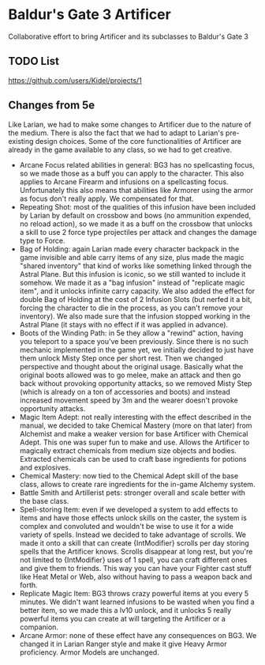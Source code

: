 # Baldur's Gate 3 Artificer
Collaborative effort to bring Artificer and its subclasses to Baldur's Gate 3

## TODO List
https://github.com/users/Kidel/projects/1

## Changes from 5e
Like Larian, we had to make some changes to Artificer due to the nature of the medium. There is also the fact that we had to adapt to Larian's pre-existing design choices.
Some of the core functionalities of Artificer are already in the game available to any class, so we had to get creative. 

- Arcane Focus related abilities in general: BG3 has no spellcasting focus, so we made those as a buff you can apply to the character. This also applies to Arcane Firearm and infusions on a spellcasting focus. Unfortunately this also means that abilities like Armorer using the armor as focus don't really apply. We compensated for that.  
- Repeating Shot: most of the qualities of this infusion have been included by Larian by default on crossbow and bows (no ammunition expended, no reload action), so we made it as a buff on the crossbow that unlocks a skill to use 2 force type projectiles per attack and changes the damage type to Force.
- Bag of Holding: again Larian made every character backpack in the game invisible and able carry items of any size, plus made the magic "shared inventory" that kind of works like something linked through the Astral Plane. But this infusion is iconic, so we still wanted to include it somehow. We made it as a "bag infusion" instead of "replicate magic item", and it unlocks infinite carry capacity. We also added the effect for double Bag of Holding at the cost of 2 Infusion Slots (but nerfed it a bit, forcing the character to die in the process, as you can't remove your inventory). We also made sure that the infusion stopped working in the Astral Plane (it stays with no effect if it was applied in advance).
- Boots of the Winding Path: in 5e they allow a "rewind" action, having you teleport to a space you've been previously. Since there is no such mechanic implemented in the game yet, we initially decided to just have them unlock Misty Step once per short rest. Then we changed perspective and thought about the original usage. Basically what the original boots allowed was to go melee, make an attack and then go back without provoking opportunity attacks, so we removed Misty Step (which is already on a ton of accessories and boots) and instead increased movement speed by 3m and the wearer doesn't provoke opportunity attacks.
- Magic Item Adept: not really interesting with the effect described in the manual, we decided to take Chemical Mastery (more on that later) from Alchemist and make a weaker version for base Artificer with Chemical Adept. This one was super fun to make and use. Allows the Artificer to magically extract chemicals from medium size objects and bodies. Extracted chemicals can be used to craft base ingredients for potions and explosives.
- Chemical Mastery: now tied to the Chemical Adept skill of the base class, allows to create rare ingredients for the in-game Alchemy system.
- Battle Smith and Artillerist pets: stronger overall and scale better with the base class.
- Spell-storing Item: even if we developed a system to add effects to items and have those effects unlock skills on the caster, the system is complex and convoluted and wouldn't be wise to use it for a wide variety of spells. Instead we decided to take advantage of scrolls. We made it onto a skill that can create {IntModifier} scrolls per day storing spells that the Artificer knows. Scrolls disappear at long rest, but you're not limited to {IntModifier} uses of 1 spell, you can craft different ones and give them to friends. This way you can have your Fighter cast stuff like Heat Metal or Web, also without having to pass a weapon back and forth. 
- Replicate Magic Item: BG3 throws crazy powerful items at you every 5 minutes. We didn't want learned infusions to be wasted when you find a better item, so we made this a lv10 unlock, and it unlocks 5 really powerful items you can create at will targeting the Artificer or a companion.
- Arcane Armor: none of these effect have any consequences on BG3. We changed it in Larian Ranger style and make it give Heavy Armor proficiency. Armor Models are unchanged. 
